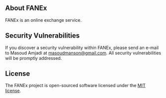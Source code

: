 ## About FANEx

FANEx is an online exchange service.

## Security Vulnerabilities

If you discover a security vulnerability within FANEx, please send an e-mail to Masoud Amjadi at masoudmanson@gmail.com. All security vulnerabilities will be promptly addressed.

## License

The FANEx project is open-sourced software licensed under the [MIT license](http://opensource.org/licenses/MIT).
